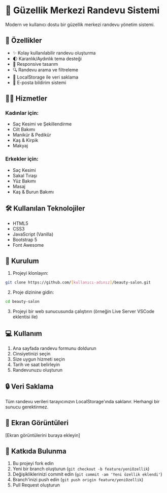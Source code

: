 # 💅 Güzellik Merkezi Randevu Sistemi

Modern ve kullanıcı dostu bir güzellik merkezi randevu yönetim sistemi.

## 🌟 Özellikler

- ✨ Kolay kullanılabilir randevu oluşturma
- 🌓 Karanlık/Aydınlık tema desteği
- 📱 Responsive tasarım
- 🔍 Randevu arama ve filtreleme
- 💾 LocalStorage ile veri saklama
- 📧 E-posta bildirim sistemi

## 👩‍💼 Hizmetler

### Kadınlar için:
- Saç Kesimi ve Şekillendirme
- Cilt Bakımı
- Manikür & Pedikür
- Kaş & Kirpik
- Makyaj

### Erkekler için:
- Saç Kesimi
- Sakal Tıraşı
- Yüz Bakımı
- Masaj
- Kaş & Burun Bakımı

## 🛠️ Kullanılan Teknolojiler

- HTML5
- CSS3
- JavaScript (Vanilla)
- Bootstrap 5
- Font Awesome

## 🚀 Kurulum

1. Projeyi klonlayın:
```bash
git clone https://github.com/[kullanıcı-adınız]/beauty-salon.git
```

2. Proje dizinine gidin:
```bash
cd beauty-salon
```

3. Projeyi bir web sunucusunda çalıştırın (örneğin Live Server VSCode eklentisi ile)

## 💻 Kullanım

1. Ana sayfada randevu formunu doldurun
2. Cinsiyetinizi seçin
3. Size uygun hizmeti seçin
4. Tarih ve saat belirleyin
5. Randevunuzu oluşturun

## 🔒 Veri Saklama

Tüm randevu verileri tarayıcınızın LocalStorage'ında saklanır. Herhangi bir sunucu gerektirmez.

## 📱 Ekran Görüntüleri

[Ekran görüntülerini buraya ekleyin]

## 🤝 Katkıda Bulunma

1. Bu projeyi fork edin
2. Yeni bir branch oluşturun (`git checkout -b feature/yeniOzellik`)
3. Değişikliklerinizi commit edin (`git commit -am 'Yeni özellik eklendi'`)
4. Branch'inizi push edin (`git push origin feature/yeniOzellik`)
5. Pull Request oluşturun
